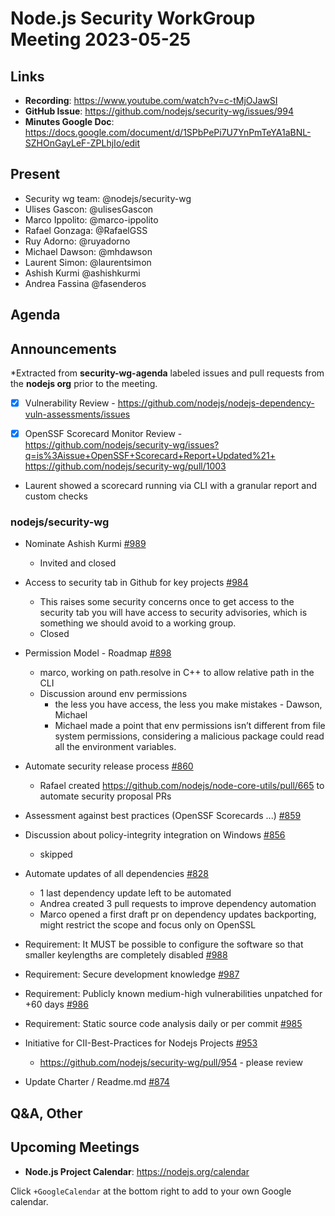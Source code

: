 # Node.js  Security WorkGroup Meeting 2023-05-25

## Links

* **Recording**:  https://www.youtube.com/watch?v=c-tMjOJawSI
* **GitHub Issue**: https://github.com/nodejs/security-wg/issues/994
* **Minutes Google Doc**: https://docs.google.com/document/d/1SPbPePi7U7YnPmTeYA1aBNL-SZHOnGayLeF-ZPLhjIo/edit

## Present

* Security wg team: @nodejs/security-wg
* Ulises Gascon: @ulisesGascon
* Marco Ippolito: @marco-ippolito
* Rafael Gonzaga: @RafaelGSS
* Ruy Adorno: @ruyadorno
* Michael Dawson: @mhdawson
* Laurent Simon: @laurentsimon 
* Ashish Kurmi @ashishkurmi
* Andrea Fassina @fasenderos

## Agenda

## Announcements

*Extracted from **security-wg-agenda** labeled issues and pull requests from the **nodejs org** prior to the meeting.

- [X] Vulnerability Review - https://github.com/nodejs/nodejs-dependency-vuln-assessments/issues

- [X] OpenSSF Scorecard Monitor Review - https://github.com/nodejs/security-wg/issues?q=is%3Aissue+OpenSSF+Scorecard+Report+Updated%21+
https://github.com/nodejs/security-wg/pull/1003

* Laurent showed a scorecard running via CLI with a granular report and custom checks

### nodejs/security-wg

* Nominate Ashish Kurmi [#989](https://github.com/nodejs/security-wg/issues/989)
  * Invited and closed

* Access to security tab in Github for key projects [#984](https://github.com/nodejs/security-wg/issues/984)
  * This raises some security concerns once to get access to the security tab you will have access to security advisories, which is something we should avoid to a working group.
  * Closed

* Permission Model - Roadmap [#898](https://github.com/nodejs/security-wg/issues/898)
  * marco, working on path.resolve in C++ to allow relative path in the CLI
  * Discussion around env permissions
    * the less you have access, the less you make mistakes - Dawson, Michael
    * Michael made a point that env permissions isn’t different from file system permissions, considering a malicious package could read all the environment variables. 

* Automate security release process [#860](https://github.com/nodejs/security-wg/issues/860)
  * Rafael created https://github.com/nodejs/node-core-utils/pull/665 to automate security proposal PRs

* Assessment against best practices (OpenSSF Scorecards ...) [#859](https://github.com/nodejs/security-wg/issues/859)

* Discussion about policy-integrity integration on Windows [#856](https://github.com/nodejs/security-wg/issues/856)
  * skipped

* Automate updates of all dependencies [#828](https://github.com/nodejs/security-wg/issues/828)
  * 1 last dependency update left to be automated
  * Andrea created 3 pull requests to improve dependency automation
  * Marco opened a first draft pr on dependency updates backporting, might restrict the scope and focus only on OpenSSL

* Requirement: It MUST be possible to configure the software so that smaller keylengths are completely disabled [#988](https://github.com/nodejs/security-wg/issues/988)
* Requirement: Secure development knowledge [#987](https://github.com/nodejs/security-wg/issues/987)
* Requirement: Publicly known medium-high vulnerabilities unpatched for +60 days [#986](https://github.com/nodejs/security-wg/issues/986)
* Requirement: Static source code analysis daily or per commit [#985](https://github.com/nodejs/security-wg/issues/985)
* Initiative for CII-Best-Practices for Nodejs Projects [#953](https://github.com/nodejs/security-wg/issues/953)

   * https://github.com/nodejs/security-wg/pull/954 - please review


* Update Charter / Readme.md [#874](https://github.com/nodejs/security-wg/pull/874)

## Q&A, Other

## Upcoming Meetings

* **Node.js Project Calendar**: <https://nodejs.org/calendar>

Click `+GoogleCalendar` at the bottom right to add to your own Google calendar.


